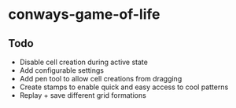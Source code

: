 # conways-game-of-life

## Todo

- Disable cell creation during active state
- Add configurable settings
- Add pen tool to allow cell creations from dragging
- Create stamps to enable quick and easy access to cool patterns
- Replay + save different grid formations
